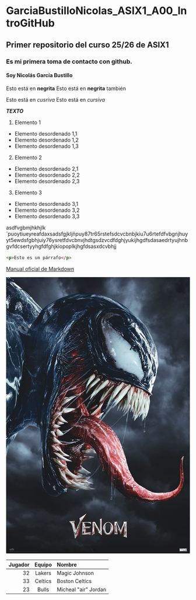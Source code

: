 # GarciaBustilloNicolas_ASIX1_A00_IntroGitHub
## Primer repositorio del curso 25/26 de ASIX1
### Es mi primera toma de contacto con github.
#### Soy Nicolás García Bustillo

Esto está en __negrita__
Esto está en **negrita** también

Esto está en _cusriva_
Esto está en *cursiva*

**_TEXTO_**

1. Elemento 1
 + Elemento desordenado 1,1
 + Elemento desordenado 1,2
 +  Elemento desordenado 1,3

2. Elemento 2
 + Elemento desordenado 2,1
 + Elemento desordenado 2,2
 + Elemento desordenado 2,3

3. Elemento 3
 * Elemento desordenado 3,1
 * Elemento desordenado 3,2
 * Elemento desordenado 3,3

 asdfvgbmjhkhjlk´puoytiueyreafdaxsadsfgjkljñpuy87tr65rstefsdcvcbnbjkiu7u6rtefdfvbgnjhuyyt5ewdsfgbhjuiy76ysretfdvcbnvjhdtgsdzvcdfdghjyukijhgdfsdasaedrtyujhnbgvfdcsertyyhgfdfghjkiopoplkjhgfdsasxdcvbhjj

```html
<p>Esto es un párrafo</p>
```
[Manual oficial de Markdown](https://markdown.es/ "Texto adicional del enlace")

![alt text](./Venom.jpg "Imagen de Venom")


| Jugador | Equipo | Nombre |
|---------:|:-------------:|:----------------|
| 32 | Lakers | Magic Johnson |
| 33 | Celtics | Boston Celtics|
| 23 | Bulls | Micheal "air" Jordan |


